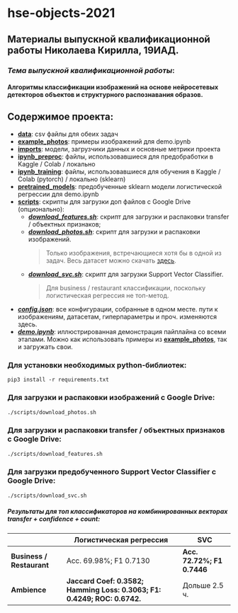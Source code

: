 # hse-objects-2021
## Материалы выпускной квалификационной работы Николаева Кирилла, 19ИАД.

### _Тема выпускной квалификационной работы_:
#### Алгоритмы классификации изображений на основе нейросетевых детекторов объектов и структурного распознавания образов.

## Содержимое проекта:

- [**data**][dat]: csv файлы для обеих задач
- [**example_photos**][exP]: примеры изображений для demo.ipynb
- [**imports**][imp]: модели, загрузчики данных и основные метрики проекта
- [**ipynb_preproc**][prep]: файлы, использовавшиеся для предобработки в Kaggle / Colab / локально
- [**ipynb_training**][train]: файлы, использовавшиеся для обучения в Kaggle / Colab (pytorch) / локально (sklearn)
- [**pretrained_models**][pretr]: предобученные sklearn модели логистической регрессии для demo.ipynb
- [**scripts**][scr]: скрипты для загрузки доп файлов с Google Drive (опционально):
  - [***download_features.sh***][dF]: скрипт для загрузки и распаковки transfer / объектных признаков;
  - [***download_photos.sh***][dP]: скрипт для загрузки и распаковки изображений.
    > Только изображения, встречающиеся хотя бы в одной из задач.
    > Весь датасет можно скачать [здесь][yelp].
  - [***download_svc.sh***][dS]: скрипт для загрузки Support Vector Classifier.
    > Для business / restaurant классификации, поскольку логистическая регрессия не топ-метод.
- [***config.json***][conf]: все конфигурации, собранные в одном месте. пути к изображениям, датасетам, гиперпараметры и проч. изменяются здесь.
- [***demo.ipynb***][demo]: иллюстрированная демонстрация пайплайна со всеми этапами. Можно как использовать примеры из [**example_photos**][exP], так и загружать свои.

### Для установки необходимых python-библиотек:
```
pip3 install -r requirements.txt
```
### Для загрузки и распаковки изображений с Google Drive:
```sh
./scripts/download_photos.sh
```
### Для загрузки и распаковки transfer / объектных признаков с Google Drive:
```sh
./scripts/download_features.sh
```
### Для загрузки предобученного Support Vector Classifier с Google Drive:
```sh
./scripts/download_svc.sh
```
##### Результаты для топ классификаторов на комбинированных векторах transfer + confidence + count:

| | Логистическая регрессия | SVC |
| ------ | ------ | ------ |
| **Business / Restaurant** | Acc. 69.98%;  F1 0.7130 | **Acc. 72.72%; F1 0.7446** |
| **Ambience** | **Jaccard Coef: 0.3582; Hamming Loss: 0.3063; F1: 0.4249; ROC: 0.6742.** | Дольше 2.5 ч. |

   [yelp]: <https://www.yelp.com/dataset/>
    
   [dat]: <https://github.com/Pythonimous/hse-objects-2021/tree/main/data>
   [exP]: <https://github.com/Pythonimous/hse-objects-2021/tree/main/example_photos>
   [imp]: <https://github.com/Pythonimous/hse-objects-2021/tree/main/imports>
   [prep]: <https://github.com/Pythonimous/hse-objects-2021/tree/main/ipynb_preproc>
   [train]: <https://github.com/Pythonimous/hse-objects-2021/tree/main/ipynb_training>
   [pretr]: <https://github.com/Pythonimous/hse-objects-2021/tree/main/pretrained_models>
   [scr]: <https://github.com/Pythonimous/hse-objects-2021/tree/main/scripts>
   
   [dF]: <https://github.com/Pythonimous/hse-objects-2021/blob/main/scripts/download_features.sh>
   [dP]: <https://github.com/Pythonimous/hse-objects-2021/blob/main/scripts/download_photos.sh>
   [dS]: <https://github.com/Pythonimous/hse-objects-2021/blob/main/scripts/download_svc.sh>
   [conf]: <https://github.com/Pythonimous/hse-objects-2021/blob/main/config.json>
   [demo]: <https://github.com/Pythonimous/hse-objects-2021/blob/main/demo.ipynb>
